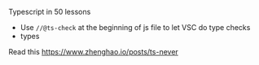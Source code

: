 Typescript in 50 lessons

- Use `//@ts-check` at the beginning of js file to let VSC do type checks
- types

Read this https://www.zhenghao.io/posts/ts-never